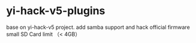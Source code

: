 # yi-hack-v5-plugins
base on yi-hack-v5 project. add samba support and hack official firmware small SD Card limit （&lt; 4GB）
